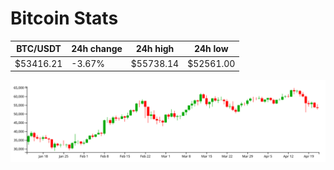 # Bitcoin Stats

BTC/USDT|24h change|24h high|24h low|
|---|---|---|---|
|$53416.21|-3.67%|$55738.14|$52561.00|

<img src="./chart.svg">
